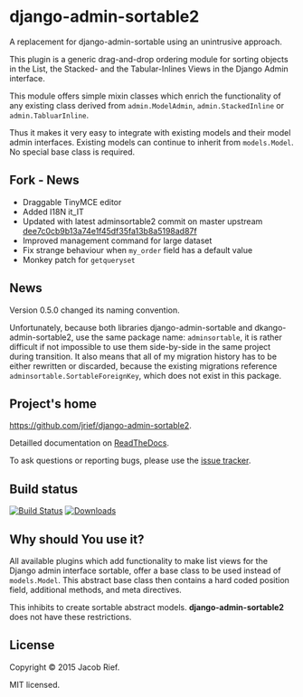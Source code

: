 django-admin-sortable2
======================

A replacement for django-admin-sortable using an unintrusive approach.

This plugin is a generic drag-and-drop ordering module for sorting objects in the List, the Stacked- and the Tabular-Inlines Views in the Django Admin interface.

This module offers simple mixin classes which enrich the functionality of any existing class derived
from ``admin.ModelAdmin``, ``admin.StackedInline`` or ``admin.TabluarInline``.

Thus it makes it very easy to integrate with existing models and their model admin interfaces.
Existing models can continue to inherit from ``models.Model``. No special base class is required.

Fork - News
----

* Draggable TinyMCE editor
* Added I18N it_IT
* Updated with latest adminsortable2 commit on master upstream [dee7c0cb9b13a74e1f45df35fa13b8a5198ad87f](https://github.com/jrief/django-admin-sortable2/commit/dee7c0cb9b13a74e1f45df35fa13b8a5198ad87f)
* Improved management command for large dataset
* Fix strange behaviour when ```my_order``` field has a default value
* Monkey patch for ```getqueryset```

News
----
Version 0.5.0 changed its naming convention.

Unfortunately, because both libraries django-admin-sortable and dkango-admin-sortable2, use the same
package name: ``adminsortable``, it is rather difficult if not impossible to use them side-by-side
in the same project during transition. It also means that all of my migration history has to be either
rewritten or discarded, because the existing migrations reference ``adminsortable.SortableForeignKey``,
which does not exist in this package.


Project's home
--------------
https://github.com/jrief/django-admin-sortable2.

Detailled documentation on [ReadTheDocs](http://django-admin-sortable2.readthedocs.org/en/latest/).

To ask questions or reporting bugs, please use the [issue tracker](https://github.com/jrief/django-admin-sortable2/issues).

Build status
------------
[![Build Status](https://travis-ci.org/jrief/django-admin-sortable2.png?branch=master)](https://travis-ci.org/jrief/django-admin-sortable2)
[![Downloads](http://img.shields.io/pypi/dm/django-admin-sortable2.svg?style=flat-square)](https://pypi.python.org/pypi/django-admin-sortable2/)

Why should You use it?
----------------------
All available plugins which add functionality to make list views for the Django admin interface
sortable, offer a base class to be used instead of ``models.Model``. This abstract base class then
contains a hard coded position field, additional methods, and meta directives.

This inhibits to create sortable abstract models. **django-admin-sortable2** does not have these
restrictions.

License
-------
Copyright &copy; 2015 Jacob Rief.

MIT licensed.
